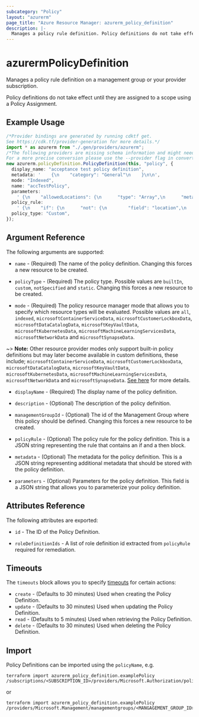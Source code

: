 ```yaml
---
subcategory: "Policy"
layout: "azurerm"
page_title: "Azure Resource Manager: azurerm_policy_definition"
description: |-
  Manages a policy rule definition. Policy definitions do not take effect until they are assigned to a scope using a Policy Assignment.
---
```


# azurermPolicyDefinition

Manages a policy rule definition on a management group or your provider subscription.

Policy definitions do not take effect until they are assigned to a scope using a Policy Assignment.

## Example Usage

```typescript
/*Provider bindings are generated by running cdktf get.
See https://cdk.tf/provider-generation for more details.*/
import * as azurerm from "./.gen/providers/azurerm";
/*The following providers are missing schema information and might need manual adjustments to synthesize correctly: azurerm.
For a more precise conversion please use the --provider flag in convert.*/
new azurerm.policyDefinition.PolicyDefinition(this, "policy", {
  display_name: "acceptance test policy definition",
  metadata: '    {\n    "category": "General"\n    }\n\n',
  mode: "Indexed",
  name: "accTestPolicy",
  parameters:
    ' {\n    "allowedLocations": {\n      "type": "Array",\n      "metadata": {\n        "description": "The list of allowed locations for resources.",\n        "displayName": "Allowed locations",\n        "strongType": "location"\n      }\n    }\n  }\n',
  policy_rule:
    ' {\n    "if": {\n      "not": {\n        "field": "location",\n        "in": "[parameters(\'allowedLocations\')]"\n      }\n    },\n    "then": {\n      "effect": "audit"\n    }\n  }\n',
  policy_type: "Custom",
});

```

## Argument Reference

The following arguments are supported:

*   `name` - (Required) The name of the policy definition. Changing this forces a new resource to be created.

*   `policyType` - (Required) The policy type. Possible values are `builtIn`, `custom`, `notSpecified` and `static`. Changing this forces a new resource to be created.

*   `mode` - (Required) The policy resource manager mode that allows you to specify which resource types will be evaluated. Possible values are `all`, `indexed`, `microsoftContainerServiceData`, `microsoftCustomerLockboxData`, `microsoftDataCatalogData`, `microsoftKeyVaultData`, `microsoftKubernetesData`, `microsoftMachineLearningServicesData`, `microsoftNetworkData` and `microsoftSynapseData`.

\~> **Note:** Other resource provider modes only support built-in policy definitions but may later become available in custom definitions, these include; `microsoftContainerServiceData`, `microsoftCustomerLockboxData`, `microsoftDataCatalogData`, `microsoftKeyVaultData`, `microsoftKubernetesData`, `microsoftMachineLearningServicesData`, `microsoftNetworkData` and `microsoftSynapseData`. [See here](https://docs.microsoft.com/en-us/azure/governance/policy/concepts/definition-structure#resource-provider-modes) for more details.

*   `displayName` - (Required) The display name of the policy definition.

*   `description` - (Optional) The description of the policy definition.

*   `managementGroupId` - (Optional) The id of the Management Group where this policy should be defined. Changing this forces a new resource to be created.

*   `policyRule` - (Optional) The policy rule for the policy definition. This is a JSON string representing the rule that contains an if and a then block.

*   `metadata` - (Optional) The metadata for the policy definition. This is a JSON string representing additional metadata that should be stored with the policy definition.

*   `parameters` - (Optional) Parameters for the policy definition. This field is a JSON string that allows you to parameterize your policy definition.

## Attributes Reference

The following attributes are exported:

*   `id` - The ID of the Policy Definition.

*   `roleDefinitionIds` - A list of role definition id extracted from `policyRule` required for remediation.

## Timeouts

The `timeouts` block allows you to specify [timeouts](https://www.terraform.io/language/resources/syntax#operation-timeouts) for certain actions:

* `create` - (Defaults to 30 minutes) Used when creating the Policy Definition.
* `update` - (Defaults to 30 minutes) Used when updating the Policy Definition.
* `read` - (Defaults to 5 minutes) Used when retrieving the Policy Definition.
* `delete` - (Defaults to 30 minutes) Used when deleting the Policy Definition.

## Import

Policy Definitions can be imported using the `policyName`, e.g.

```console
terraform import azurerm_policy_definition.examplePolicy /subscriptions/<SUBSCRIPTION_ID>/providers/Microsoft.Authorization/policyDefinitions/<POLICY_NAME>
```

or

```console
terraform import azurerm_policy_definition.examplePolicy /providers/Microsoft.Management/managementgroups/<MANGAGEMENT_GROUP_ID>/providers/Microsoft.Authorization/policyDefinitions/<POLICY_NAME>
```
